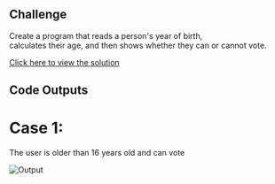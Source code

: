 ## Challenge

Create a program that reads a person's year of birth,<br>
calculates their age, and then shows whether they can or cannot vote.

[Click here to view the solution](https://github.com/davi-p-oliveira-11/CCodeChallengeLab/blob/main/Challenges/Centimeters-to-Meters/solution.c)

## Code Outputs

# Case 1: 
 The user is older than 16 years old and can vote

![Output](https://github.com/davi-p-oliveira-11/CCodeChallengeLab/tree/main/Challenges/Can-you-Vote/testcases/case1.JPG)
